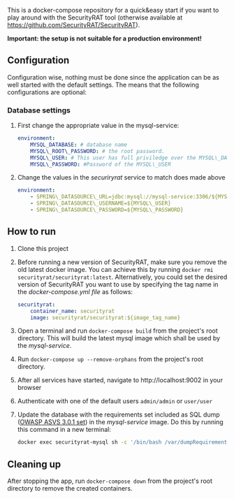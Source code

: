 This is a docker-compose repository for a quick&easy start if you want to play around with the SecurityRAT tool (otherwise available at https://github.com/SecurityRAT/SecurityRAT).

**Important: the setup is not suitable for a production environment!**

## Configuration

Configuration wise, nothing must be done since the application can be as well started with the default settings. The means that the following configurations are optional:

### Database settings

1. First change the appropriate value in the mysql-service:

    ```yaml
    environment:
        MYSQL_DATABASE: # database name
        MYSQL\_ROOT\_PASSWORD: # the root password.
        MYSQL\_USER: # This user has full priviledge over the MYSQL\_DATABASE
        MYSQL\_PASSWORD: #Password of the MYSQL\_USER
    ```

1. Change the values in the _securiryrat_ service to match does made above

    ```yaml
    environment:
        - SPRING\_DATASOURCE\_URL=jdbc:mysql://mysql-service:3306/${MYSQL\_DATABASE}?useUnicode=true&characterEncoding=utf8&useSSL=false
        - SPRING\_DATASOURCE\_USERNAME=${MYSQL\_USER} 
        - SPRING\_DATASOURCE\_PASSWORD=${MYSQL\_PASSWORD}
    ```

## How to run

1. Clone this project
1. Before running a new version of SecurityRAT, make sure you remove the old latest docker image. You can achieve this by running `docker rmi securityrat/securityrat:latest`. Alternatively, you could set the desired version of SecurityRAT you want to use by specifying the tag name in the _docker-compose.yml file_ as follows:

    ```yaml
    securityrat:
        container_name: securityrat 
        image: securityrat/securityrat:${image_tag_name}
    ```

1. Open a terminal and run `docker-compose build` from the project's root directory. This will build the latest mysql image which shall be used by the _mysql-service_.
1. Run `docker-compose up --remove-orphans` from the project's root directory.
1. After all services have started, navigate to http://localhost:9002 in your browser
1. Authenticate with one of the default users `admin/admin` or `user/user`
1. Update the database with the requirements set included as SQL dump ([OWASP ASVS 3.0.1 set](https://github.com/SecurityRAT/Security-Requirements/blob/master/owasp_asvs_3_0_1.sql)) in the _mysql-service_ image. Do this by running this command in a new terminal:

    ```sh
    docker exec securityrat-mysql sh -c '/bin/bash /var/dumpRequirements.sh'
    ```

## Cleaning up

After stopping the app, run `docker-compose down` from the project's root directory to remove the created containers.


